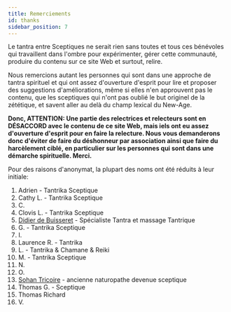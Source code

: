 ```yaml
---
title: Remerciements
id: thanks
sidebar_position: 7
---
```


Le tantra entre Sceptiques ne serait rien sans toutes et tous ces bénévoles qui travaillent dans l'ombre pour expérimenter, gérer cette communauté, produire du contenu sur ce site Web et surtout, relire.

Nous remercions autant les personnes qui sont dans une approche de tantra spirituel et qui ont assez d'ouverture d'esprit pour lire et proposer des suggestions d'améliorations, même si elles n'en approuvent pas le contenu, que les sceptiques qui n'ont pas oublié le but originel de la zététique, et savent aller au delà du champ lexical du New-Age.

**Donc, ATTENTION: Une partie des relectrices et relecteurs sont en DÉSACCORD avec le contenu de ce site Web, mais iels ont eu assez d'ouverture d'esprit pour en faire la relecture.
Nous vous demanderons donc d'éviter de faire du déshonneur par association ainsi que faire du harcèlement ciblé, en particulier sur les personnes qui sont dans une démarche spirituelle. Merci.**

Pour des raisons d'anonymat, la plupart des noms ont été réduits à leur initiale:

1. Adrien - Tantrika Sceptique
1. Cathy L. - Tantrika Sceptique
1. C.
1. Clovis L. - Tantrika Sceptique
1. [Didier de Buisseret](https://presenceasoi.be/) - Spécialiste Tantra et massage Tantrique
1. G. - Tantrika Sceptique
1. I.
1. Laurence R. - Tantrika
1. L. - Tantrika & Chamane & Reiki
1. M. - Tantrika Sceptique
1. N.
1. O.
1. [Sohan Tricoire]( https://sohan-tricoire.jimdofree.com/) - ancienne naturopathe devenue sceptique
1. Thomas G. - Sceptique
1. Thomas Richard
1. V.
